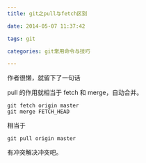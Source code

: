 ```yaml
---
title: git之pull与fetch区别

date: 2014-05-07 11:37:42

tags: git

categories: git常用命令与技巧

---
```


作者很懒，就留下了一句话

pull 的作用就相当于 fetch 和 merge，自动合并。

```
git fetch origin master
git merge FETCH_HEAD
```

相当于

```
git pull origin master
```

有冲突解决冲突吧。
